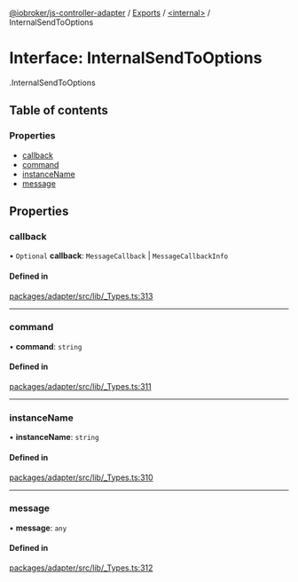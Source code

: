 [@iobroker/js-controller-adapter](../README.md) / [Exports](../modules.md) / [<internal\>](../modules/internal_.md) / InternalSendToOptions

# Interface: InternalSendToOptions

[<internal>](../modules/internal_.md).InternalSendToOptions

## Table of contents

### Properties

- [callback](internal_.InternalSendToOptions.md#callback)
- [command](internal_.InternalSendToOptions.md#command)
- [instanceName](internal_.InternalSendToOptions.md#instancename)
- [message](internal_.InternalSendToOptions.md#message)

## Properties

### callback

• `Optional` **callback**: `MessageCallback` \| `MessageCallbackInfo`

#### Defined in

[packages/adapter/src/lib/_Types.ts:313](https://github.com/ioBroker/ioBroker.js-controller/blob/8ccd0fc1/packages/adapter/src/lib/_Types.ts#L313)

___

### command

• **command**: `string`

#### Defined in

[packages/adapter/src/lib/_Types.ts:311](https://github.com/ioBroker/ioBroker.js-controller/blob/8ccd0fc1/packages/adapter/src/lib/_Types.ts#L311)

___

### instanceName

• **instanceName**: `string`

#### Defined in

[packages/adapter/src/lib/_Types.ts:310](https://github.com/ioBroker/ioBroker.js-controller/blob/8ccd0fc1/packages/adapter/src/lib/_Types.ts#L310)

___

### message

• **message**: `any`

#### Defined in

[packages/adapter/src/lib/_Types.ts:312](https://github.com/ioBroker/ioBroker.js-controller/blob/8ccd0fc1/packages/adapter/src/lib/_Types.ts#L312)
